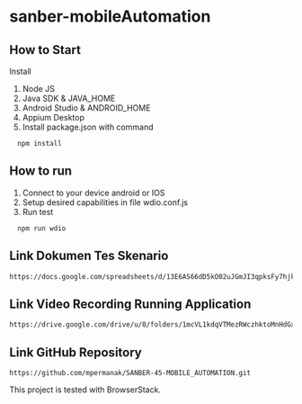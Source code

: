 # sanber-mobileAutomation

## How to Start

Install 
1. Node JS
2. Java SDK & JAVA_HOME
3. Android Studio & ANDROID_HOME
4. Appium Desktop
5. Install package.json with command

```
  npm install
```

## How to run
1. Connect to your device android or IOS
2. Setup desired capabilities in file wdio.conf.js
3. Run test
```
  npm run wdio
```
## Link Dokumen Tes Skenario
```
https://docs.google.com/spreadsheets/d/13E6AS66dD5kO02uJGmJI3qpksFy7hjkh/edit#gid=1413968249
```
## Link Video Recording Running Application
```
https://drive.google.com/drive/u/0/folders/1mcVL1kdqVTMezRWczhktoMnHdGxV0eww
```
## Link GitHub Repository
```
https://github.com/mpermanak/SANBER-45-MOBILE_AUTOMATION.git
```
This project is tested with BrowserStack.
